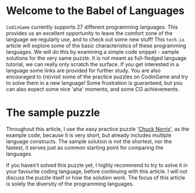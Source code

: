 # Welcome to the Babel of Languages

`CodinGame` currently supports 27 different programming languages.
This provides us an excellent opportunity to leave the comfort zone of the language we regularly use, and to check out some new stuff!
This `tech.io` article will explore some of the basic characteristics of these programming languages.
We will do this by examining a simple code snippet - sample solutions for the very same puzzle.
It is not meant as full-fledged language tutorial, we can really only scratch the surface.
If you get interested in a language some links are provided for further study.
You are also encouraged to (re)visit some of the practice puzzles on CodinGame and try to solve them in a new language!
Some frustration is guaranteed, but you can also expect some nice 'aha' moments, and some CG achievements.

# The sample puzzle

Throughout this article, I use the easy practice puzzle '[Chuck Norris](https://www.codingame.com/training/easy/chuck-norris)', as the example code, because it is very short, but already includes multiple language constructs. The sample solution is not the shortest, nor the fastest, it serves just as common starting point for comparing the languages.

If you haven't solved this puzzle yet, I highly recommend to try to solve it in your favourite coding language, before continuing with this article. I will not discuss the puzzle itself or how the solution work.
The focus of this article is solely the diversity of the programming languages.

